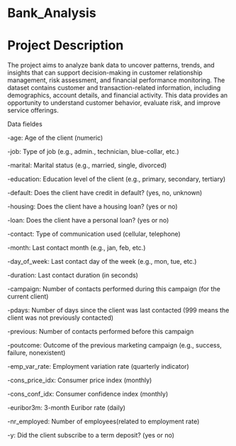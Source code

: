 # Bank_Analysis

# Project Description
The project aims to analyze bank data to uncover patterns, trends, and insights that can support decision-making in customer relationship management, risk assessment, and financial performance monitoring.
The dataset contains customer and transaction-related information, including demographics, account details, and financial activity. This data provides an opportunity to understand customer behavior, evaluate risk, and improve service offerings.




Data fieldes

-age: Age of the client (numeric)

-job: Type of job (e.g., admin., technician, blue-collar, etc.)

-marital: Marital status (e.g., married, single, divorced)

-education: Education level of the client (e.g., primary, secondary, tertiary)

-default: Does the client have credit in default? (yes, no, unknown)

-housing: Does the client have a housing loan? (yes or no)

-loan: Does the client have a personal loan? (yes or no)

-contact: Type of communication used (cellular, telephone)

-month: Last contact month (e.g., jan, feb, etc.)

-day_of_week: Last contact day of the week (e.g., mon, tue, etc.)

-duration: Last contact duration (in seconds)

-campaign: Number of contacts performed during this campaign (for the current client)

-pdays: Number of days since the client was last contacted (999 means the client was not previously contacted)

-previous: Number of contacts performed before this campaign

-poutcome: Outcome of the previous marketing campaign (e.g., success, failure, nonexistent)

-emp_var_rate: Employment variation rate (quarterly indicator)

-cons_price_idx: Consumer price index (monthly)

-cons_conf_idx: Consumer confidence index (monthly)

-euribor3m: 3-month Euribor rate (daily)

-nr_employed: Number of employees(related to employment rate)

-y: Did the client subscribe to a term deposit? (yes or no)
